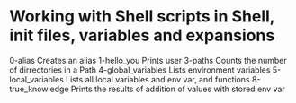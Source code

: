 # Working with Shell scripts in Shell, init files, variables and expansions
0-alias Creates an alias
1-hello_you Prints user
3-paths Counts the number of dirrectories in a Path
4-global_variables Lists environment variables
5-local_variables Lists all local variables and env var, and functions
8-true_knowledge Prints the results of addition of values with stored env var
